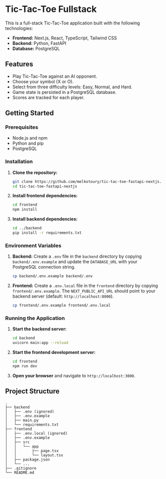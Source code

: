 # Tic-Tac-Toe Fullstack

This is a full-stack Tic-Tac-Toe application built with the following technologies:

- **Frontend:** Next.js, React, TypeScript, Tailwind CSS
- **Backend:** Python, FastAPI
- **Database:** PostgreSQL

## Features

- Play Tic-Tac-Toe against an AI opponent.
- Choose your symbol (X or O).
- Select from three difficulty levels: Easy, Normal, and Hard.
- Game state is persisted in a PostgreSQL database.
- Scores are tracked for each player.

## Getting Started

### Prerequisites

- Node.js and npm
- Python and pip
- PostgreSQL

### Installation

1. **Clone the repository:**

   ```bash
   git clone https://github.com/melkotoury/tic-tac-toe-fastapi-nextjs.git
   cd tic-tac-toe-fastapi-nextjs
   ```

2. **Install frontend dependencies:**

   ```bash
   cd frontend
   npm install
   ```

3. **Install backend dependencies:**

   ```bash
   cd ../backend
   pip install -r requirements.txt
   ```

### Environment Variables

1. **Backend:** Create a `.env` file in the `backend` directory by copying `backend/.env.example` and update the `DATABASE_URL` with your PostgreSQL connection string.

   ```bash
   cp backend/.env.example backend/.env
   ```

2. **Frontend:** Create a `.env.local` file in the `frontend` directory by copying `frontend/.env.example`. The `NEXT_PUBLIC_API_URL` should point to your backend server (default: `http://localhost:8000`).

   ```bash
   cp frontend/.env.example frontend/.env.local
   ```

### Running the Application

1. **Start the backend server:**

   ```bash
   cd backend
   uvicorn main:app --reload
   ```

2. **Start the frontend development server:**

   ```bash
   cd frontend
   npm run dev
   ```

3. **Open your browser** and navigate to `http://localhost:3000`.

## Project Structure

```
.
├── backend
│   ├── .env (ignored)
│   ├── .env.example
│   ├── main.py
│   └── requirements.txt
├── frontend
│   ├── .env.local (ignored)
│   ├── .env.example
│   ├── src
│   │   └── app
│   │       ├── page.tsx
│   │       └── layout.tsx
│   ├── package.json
│   └── ...
├── .gitignore
└── README.md
```
